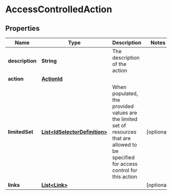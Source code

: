 

# AccessControlledAction

## Properties

Name | Type | Description | Notes
------------ | ------------- | ------------- | -------------
**description** | **String** | The description of the action | 
**action** | [**ActionId**](ActionId.md) |  | 
**limitedSet** | [**List&lt;IdSelectorDefinition&gt;**](IdSelectorDefinition.md) | When populated, the provided values are the limited set of resources that are allowed to be specified for  access control for this action |  [optional]
**links** | [**List&lt;Link&gt;**](Link.md) |  |  [optional]



